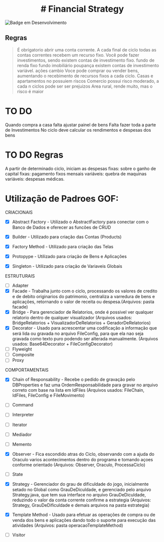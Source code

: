<h1 align="center"> # Financial Strategy </h1>
  
![Badge em Desenvolvimento](http://img.shields.io/static/v1?label=STATUS&message=EM%20DESENVOLVIMENTO&color=GREEN&style=for-the-badge)

## Regras
> É obrigatorio abrir uma conta corrente.
> A cada final de ciclo todas as contas correntes recebem um recurso fixo.
> Você pode fazer investimentos, sendo
>    existem contas de investimento fixo.
>        fundo de renda fixo
>        fundo imobiliário
>        poupança
>    existem contas de investimento variável.
>        ações
>        cambio
> Voce pode comprar ou vender bens, aumentando o recebimento de recursos fixos a cada ciclo.
>    Casas e apartamentos no possuiem riscos
>    Comercio possui risco moderado, a cada n ciclos pode ser ser prejuizos
>    Area rural, rende muito, mas o risco é maior

# TO DO
Quando compra a casa falta ajustar painel de bens
Falta fazer toda a parte de Investimentos
No ciclo deve calcular os rendimentos e despesas dos bens

# TO DO Regras
A partir de determinado ciclo, iniciam as despesas
    fixas: sobre o ganho de capital
    fixas: pagamento fixos mensais
    variáveis: quebra de maquinas
    variáveis: despesas médicas.


# Utilização de Padroes GOF:

CRIACIONAIS
-   [x] Abstract Factory    - Utilizado o AbstractFactory para conectar com o Banco de Dados e oferecer as funcões de CRUD
-   [x] Builder             - Utilizado para criação das Contas (Products)
-   [x] Factory Method      - Utilizado para criação das Telas
-   [x] Protopype           - Utilizado para criação de Bens e Aplicações
-   [x] Singleton           - Utilizado para criação de Variaveis Globais 


ESTRUTURAIS
-   [ ] Adapter
-   [X] Facade - Trabalha junto com o ciclo, processando os valores de credito e de debito originarios do patrimonio, centraliza a varredura de bens e aplicações, retornando o valor de receita ou despesa.(Arquivos: pasta facade)
-   [X] Bridge - Para gerenciador de Relatorios, onde é possivel ver qualquer relatorio dentro de qualquer visualizador (Arquivos usados: BridgeRelatorios + VisualizadorDeRelatorios + GeradorDeRelatorios)
-   [x] Decorator - Usado para acrescentar uma codificação a informação que será lida ou gravada no arquivo FileConfig, para que ela nao seja gravada como texto puro podendo ser alterada manualmente. (Arquivos usados: Base64Decorator + FileConfigDecorator)
-   [ ] Flyweight
-   [ ] Composite
-   [ ] Proxy

COMPORTAMENTAIS
-   [X] Chain of Responsability - Recebe o pedido de gravação pelo DBProperties e faz uma OrdemResponsabilidade para gravar no arquivo correto com base na lista em IdFiles (Arquivos usados: FileChain, IdFiles, FileConfig e FileMovimento)
-   [ ] Command
-   [ ] Interpreter
-   [ ] Iterator
-   [ ] Mediador
-   [ ] Memento
-   [X] Observer - Fica escondido atras do Ciclo, observando com a ajuda do Oraculo varios acontecimentos dentro do programa e tomando açoes conforme orientado (Arquivos: Observer, Oraculo, ProcessaCiclo)
-   [ ] State
-   [X] Strategy - Gerenciador do grau de dificuldade do jogo, inicialmente setado no Global como GrauDeDiculdade, e gerenciado pelo arquivo Strategy.java, que tem sua interface no arquivo GrauDeDiculdade, reduzindo o valor da conta corrente confirme a estrategia (Arquivos: Strategy, GrauDeDificuldade e demais arquivos na pasta estrategia)
-   [X] Template Method - Usado para efetuar as operações de compra ou de venda dos bens e aplicações dando todo o suporte para execução das atividades (Arquivos: pasta operacaoTemplateMethod)
-   [ ] Visitor






